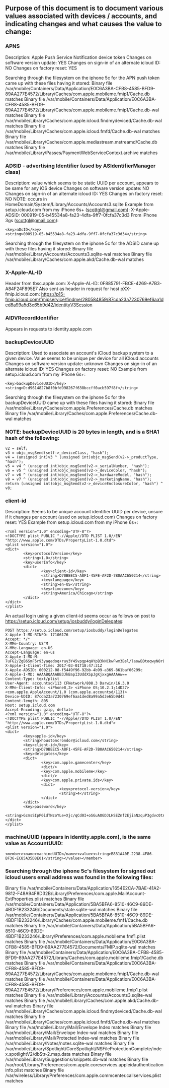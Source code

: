 ## Purpose of this document is to document various values associated with devices / accounts, and indicating changes and what causes the value to change:

### APNS
Description: Apple Push Service Notification device token
Changes on software version update: YES
Changes on sign-in of an alternate icloud ID: NO
Changes on factory reset: YES

Searching through the filesystem on the iphone 5c for the APN push token came up with these files having it stored:
Binary file /var/mobile/Containers/Data/Application/E0C6A3BA-CFB8-4585-BFD9-89AA277E4572/Library/Caches/com.apple.mobileme.fmip1/Cache.db matches
Binary file /var/mobile/Containers/Data/Application/E0C6A3BA-CFB8-4585-BFD9-89AA277E4572/Library/Caches/com.apple.mobileme.fmip1/Cache.db-wal matches
Binary file /var/mobile/Library/Caches/com.apple.icloud.findmydeviced/Cache.db-wal matches
Binary file /var/mobile/Library/Caches/com.apple.icloud.fmfd/Cache.db-wal matches
Binary file /var/mobile/Library/Caches/com.apple.mediastream.mstreamd/Cache.db matches
Binary file /var/mobile/Library/Passes/PaymentWebServiceContext.archive matches



### ADSID - advertising Identifier (used by ASIdentifierManager class)
Description: value which seems to be static UUID per account, appears to be same for any iOS device
Changes on software version update: NO
Changes on sign-in of an alternate icloud ID: YES
Changes on factory reset: NO
NOTE: occurs in HomeDomain/System/Library/Accounts/Accounts3.sqlite
Example from setup.icloud.com from my iPhone 6s+ (scottgl@gmail.com): X-Apple-ADSID: 000919-05-b45534a8-fa23-4dfa-9ff7-0fcfa37c3d3
From iPhone 3gs (scottgl@gmail.com):

	<key>aDsID</key>
	<string>000919-05-b45534a8-fa23-4dfa-9ff7-0fcfa37c3d34</string>

Searching through the filesystem on the iphone 5c for the ADSID came up with these files having it stored:
Binary file /var/mobile/Library/Accounts/Accounts3.sqlite-wal matches
Binary file /var/mobile/Library/Caches/com.apple.akd/Cache.db-wal matches

### X-Apple-AL-ID
Header from tbsc.apple.com:
X-Apple-AL-ID: 0F885791-FBCE-4269-A7B3-A84F24F895E7
Also sent as header in request for host pXX-fmip.icloud.com: https://p15-fmip.icloud.com/fmipservice/findme/280584859/87cda23a7230769ef6aa1ded8a99a5d3e65b9d42/identityV3Session

### AIDVRecordIdentifier
Appears in requests to identity.apple.com

### backupDeviceUUID
Description: Used to associate an account's iCloud backup system to a given device. Value seems to be unique per device for all iCloud accounts
Changes on software version update: unknown
Changes on sign-in of an alternate icloud ID: YES
Changes on factory reset: NO
Example from setup.icloud.com from my iPhone 6s+:

	<key>backupDeviceUUID</key>
	<string>D:d9614827b8f0bfd998267f638bccff0acb597f8f</string>

Searching through the filesystem on the iphone 5c for the backupDeviceUUID came up with these files having it stored:
Binary file /var/mobile/Library/Caches/com.apple.Preferences/Cache.db matches
Binary file /var/mobile/Library/Caches/com.apple.Preferences/Cache.db-wal matches


### NOTE: backupDeviceUUID is 20 bytes in length, and is a SHA1 hash of the following:

	v2 = self;
	v3 = objc_msgSend(self->_deviceClass, "hash");
	v4 = (unsigned int)v3 ^ (unsigned int)objc_msgSend(v2->_productType, "hash");
	v5 = v4 ^ (unsigned int)objc_msgSend(v2->_serialNumber, "hash");
	v6 = v5 ^ (unsigned int)objc_msgSend(v2->_deviceColor, "hash");
	v7 = v6 ^ (unsigned int)objc_msgSend(v2->_hardwareModel, "hash");
	v8 = v7 ^ (unsigned int)objc_msgSend(v2->_marketingName, "hash");
	return (unsigned int)objc_msgSend(v2->_deviceEnclosureColor, "hash") ^ v8;

### client-id
Description: Seems to be unique account identifier UUID per device, unsure if it changes per account (used on setup.icloud.com)
Changes on factory reset: YES
Example from setup.icloud.com from my iPhone 6s+:

	<?xml version="1.0" encoding="UTF-8"?>
	<!DOCTYPE plist PUBLIC "-//Apple//DTD PLIST 1.0//EN" "http://www.apple.com/DTDs/PropertyList-1.0.dtd">
	<plist version="1.0">
	<dict>
			<key>protocolVersion</key>
			<string>1.0</string>
			<key>userInfo</key>
			<dict>
					<key>client-id</key>
					<string>D70BEEC5-A8F1-45FE-AF2D-7B0AAC650214</string>
					<key>language</key>
					<string>en-US</string>
					<key>timezone</key>
					<string>America/Chicago</string>
			</dict>
	</dict>
	</plist>

An actual login using a given client-id seems occur as follows on post to https://setup.icloud.com/setup/iosbuddy/loginDelegates:

	POST https://setup.icloud.com/setup/iosbuddy/loginDelegates
	X-Apple-I-MD-RINFO: 17106176
	Accept: */*
	X-MMe-Country: US^M
	X-MMe-Language: en-US
	Accept-Language: en-us
	X-Apple-I-MD-M: 7uFG2/ZgB6SmF5r93yaqedoq+ruy3Y45vpgp4qHYpB3kNCkwFwm3Bsl/laowBDtoqwyN8rEUiE80nVbL
	X-Apple-I-Client-Time: 2017-03-01T18:47:31Z
	X-Apple-ADSID: 000212-08-f5449f96-92bb-4b99-a369-861baf06299c
	X-Apple-I-MD: AAAABQAAABB3JkBapI3UddXSpJgKjxxgAAAAAw==
	Content-Type: text/plist
	User-Agent: accountsd/113 CFNetwork/808.3 Darwin/16.3.0
	X-MMe-Client-Info: <iPhone8,2> <iPhone OS;10.2.1;14D27> <com.apple.AppleAccount/1.0 (com.apple.accountsd/113)>
	Device-UDID: 87cda23a7230769ef6aa1ded8a99a5d3e65b9d42
	Content-length: 805
	Host: setup.icloud.com
	Accept-Encoding: gzip, deflate
	<?xml version="1.0" encoding="UTF-8"?>
	<!DOCTYPE plist PUBLIC "-//Apple//DTD PLIST 1.0//EN" "http://www.apple.com/DTDs/PropertyList-1.0.dtd">
	<plist version="1.0">
	<dict>
			<key>apple-id</key>
			<string>houstoncrondor@icloud.com</string>
			<key>client-id</key>
			<string>D70BEEC5-A8F1-45FE-AF2D-7B0AAC650214</string>
			<key>delegates</key>
			<dict>
					<key>com.apple.gamecenter</key>
					<dict/>
					<key>com.apple.mobileme</key>
					<dict/>
					<key>com.apple.private.ids</key>
					<dict>
							<key>protocol-version</key>
							<string>4</string>
					</dict>
			</dict>
			<key>password</key>
			<string>GcmsSIpP0idTNzoYLe+Xjc/qCd0I+oSGuAOGDJLHSEZnf2EjiaNzquP3gdvc0tA2QlbJQZk06s26SMp0hppTHyyHaoy7D/f3iWJFuzPBwCySZtfdd9dZT0cVOkN8/i6df+GQnlvu4DGOGmi1OUPqObDAD4AQbMtZDakFp3zpLJvLhhr8akZzZr4DnuWiMt1grRiK1Jc=PET</string>
	</dict>
	</plist>

### machineUUID (appears in identity.apple.com), is the same value as AccountUUID:

	<member><name>machineUUID</name><value><string>B831A40E-2238-4F86-BF36-EC85A35D8E01</string></value></member>


### Searching through the iphone 5c's filesystem for signed out icloud users email address was found in the following files:

Binary file /var/mobile/Containers/Data/Application/1654E2CA-7BAE-41A2-9812-F48A94F8D32B/Library/Preferences/com.apple.MailAccount-ExtProperties.plist matches
Binary file /var/mobile/Containers/Data/Application/5BA5BFA6-8510-46C9-89DE-4BDF1B233246/Documents/state.sqlite-wal matches
Binary file /var/mobile/Containers/Data/Application/5BA5BFA6-8510-46C9-89DE-4BDF1B233246/Library/Caches/com.apple.mobileme.fmf1/Cache.db matches
Binary file /var/mobile/Containers/Data/Application/5BA5BFA6-8510-46C9-89DE-4BDF1B233246/Library/Preferences/com.apple.mobileme.fmf1.plist matches
Binary file /var/mobile/Containers/Data/Application/E0C6A3BA-CFB8-4585-BFD9-89AA277E4572/Documents/FMIP.sqlite-wal matches
Binary file /var/mobile/Containers/Data/Application/E0C6A3BA-CFB8-4585-BFD9-89AA277E4572/Library/Caches/com.apple.mobileme.fmip1/Cache.db matches
Binary file /var/mobile/Containers/Data/Application/E0C6A3BA-CFB8-4585-BFD9-89AA277E4572/Library/Caches/com.apple.mobileme.fmip1/Cache.db-wal matches
Binary file /var/mobile/Containers/Data/Application/E0C6A3BA-CFB8-4585-BFD9-89AA277E4572/Library/Preferences/com.apple.mobileme.fmip1.plist matches
Binary file /var/mobile/Library/Accounts/Accounts3.sqlite-wal matches
Binary file /var/mobile/Library/Caches/com.apple.akd/Cache.db-wal matches
Binary file /var/mobile/Library/Caches/com.apple.icloud.findmydeviced/Cache.db-wal matches
Binary file /var/mobile/Library/Caches/com.apple.icloud.fmfd/Cache.db-wal matches
Binary file /var/mobile/Library/Mail/Envelope Index matches
Binary file /var/mobile/Library/Mail/Envelope Index-wal matches
Binary file /var/mobile/Library/Mail/Protected Index-wal matches
Binary file /var/mobile/Library/Notes/notes.sqlite-wal matches
Binary file /var/mobile/Library/Spotlight/CoreSpotlight/NSFileProtectionComplete/index.spotlightV2/dbStr-2.map.data matches
Binary file /var/mobile/Library/Suggestions/snippets.db-wal matches
Binary file /var/root/Library/Preferences/com.apple.coreservices.appleidauthenticationinfo.plist matches
Binary file /var/wireless/Library/Preferences/com.apple.commcenter.callservices.plist matches
